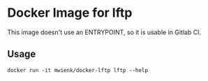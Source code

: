 # Docker Image for lftp

This image doesn't use an ENTRYPOINT, so it is usable in Gitlab CI.

## Usage

```
docker run -it mwienk/docker-lftp lftp --help
```
